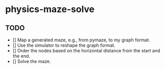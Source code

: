 # physics-maze-solve

## TODO

- [] Map a generated maze, e.g., from pymaze, to my graph format.
- [] Use the simulator to reshape the graph format.
- [] Order the nodes based on the horizontal distance from the start and the end.
- [] Solve the maze.

